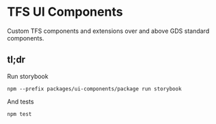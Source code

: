 # TFS UI Components

Custom TFS components and extensions over and above GDS standard components.

## tl;dr

Run storybook

    npm --prefix packages/ui-components/package run storybook

And tests

    npm test
